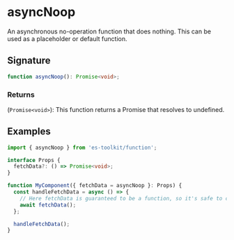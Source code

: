 # asyncNoop

An asynchronous no-operation function that does nothing. This can be used as a placeholder or default function.

## Signature

```typescript
function asyncNoop(): Promise<void>;
```

### Returns

(`Promise<void>`): This function returns a Promise that resolves to undefined.

## Examples

```typescript
import { asyncNoop } from 'es-toolkit/function';

interface Props {
  fetchData?: () => Promise<void>;
}

function MyComponent({ fetchData = asyncNoop }: Props) {
  const handleFetchData = async () => {
    // Here fetchData is guaranteed to be a function, so it's safe to call.
    await fetchData();
  };

  handleFetchData();
}
```
